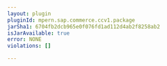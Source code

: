 ```yaml
---
layout: plugin
pluginId: mpern.sap.commerce.ccv1.package
jarSha1: 6704fb2dcb965e0f076fd1ad112d4ab2f8258ab2
isJarAvailable: true
error: NONE
violations: []

---
```

